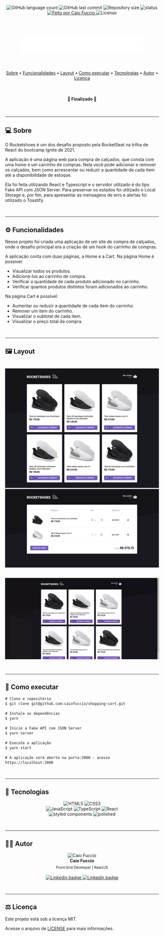 <p align="center">
	<img alt="GitHub language count" src="https://img.shields.io/github/languages/count/caiofuccio/shopping-cart">
	<img alt="GitHub last commit" src="https://img.shields.io/github/last-commit/caiofuccio/shopping-cart">
  <img alt="Repository size" src="https://img.shields.io/github/repo-size/caiofuccio/shopping-cart">
  <img alt="status" src="https://img.shields.io/badge/status-finished-success">
  <a href="https://github.com/caiofuccio">
	  <img alt="Feito por Caio Fuccio" src="https://img.shields.io/badge/feito%20por-Caio%20Fuccio-9cf">
	<a/>
  <img alt="License" src="https://img.shields.io/badge/license-MIT-brightgreen">
</p>
<br/>

<h1  align="center">
  <img alt="Rocketshoes" src="./src/assets/images/logo.svg" width="400px">
</h1>
<br/>

<p align="center">
 <a href="#-sobre">Sobre</a> •
 <a href="#-funcionalidades">Funcionalidades</a> •
 <a href="#-layout">Layout</a> • 
 <a href="#-como-executar">Como executar</a> • 
 <a href="#-tecnologias">Tecnologias</a> • 
 <a href="#-autor">Autor</a> •
 <a href="#-licença">Licença</a>
</p>
<br/>

<h4 align="center"> 
	🎊   Finalizado   🎊
</h4>
<br/>

---

## 💻 Sobre

O Rocketshoes é um dos desafio proposto pela RocketSeat na trilha de React do bootcamp Ignite de 2021.

A aplicação é uma página web para compra de calçados, que consta com uma home e um carrinho de compras. Nela você pode adicionar e remover os calçados, bem como acrescentar ou reduzir a quantidade de cada item até a disponibilidade de estoque.

Ela foi feita utilizando React e Typescript e o servidor utilizado é do tipo Fake API com JSON Server. Para preservar os estados foi utilizado o Local Storage e, por fim, para apresentar as mensagens de erro e alertas foi utilizado o Toastify.

<br/>

---

## ⚙️ Funcionalidades

Nesse projeto foi criada uma aplicação de um site de compra de calçados, onde o desafio principal era a criação de um hook do carrinho de compras.

A aplicação conta com duas páginas, a Home e a Cart. Na página Home é possível:

- Visualizar todos os produtos.
- Adicioná-los ao carrinho de compra.
- Verificar a quantidade de cada produto adicionado no carrinho.
- Verificar quantos produtos distintos foram adicionados ao carrinho.

Na página Cart é possível:

- Aumentar ou reduzir a quantidade de cada item do carrinho.
- Remover um item do carrinho.
- Visualizar o subtotal de cada item.
- Visualizar o preço total da compra.

<br/>

---

## 🖼️ Layout

<br/>
<img alt="Tela Home" src="readme_images/home.png">
<img alt="Tela do Carrinho de Compras" src="readme_images/cart.png">
<br/>
<br/>

<p align="center">
  <img alt="Gif com demonstração de uso da aplicação" src="readme_images/app-demo.gif">
<p/>

<br/>

---

## 🧰 Como executar

    # Clone o repositório
    $ git clone git@github.com:caiofuccio/shopping-cart.git

    # Instale as dependências
    $ yarn

    # Inicie a Fake API com JSON Server
    $ yarn server

    # Execute a aplicação
    $ yarn start

    # A aplicação será aberta na porta:3000 - acesse https://localhost:3000

<br/>

---

## 🚀 Tecnologias

<p align="center">
	<img alt="HTML5" src="https://img.shields.io/badge/html5%20-%23E34F26.svg?&style=for-the-badge&logo=html5&logoColor=white"/>
	<img alt="CSS3" src="https://img.shields.io/badge/css3%20-%231572B6.svg?&style=for-the-badge&logo=css3&logoColor=white"/>
	<br/>
	<img alt="JavaScript" src="https://img.shields.io/badge/javascript%20-%23323330.svg?&style=for-the-badge&logo=javascript&logoColor=%23F7DF1E"/>
	<img alt="TypeScript" src="https://img.shields.io/badge/typescript%20-%23007ACC.svg?&style=for-the-badge&logo=typescript&logoColor=white"/>
  <img alt="React" src="https://img.shields.io/badge/react%20-%2320232a.svg?&style=for-the-badge&logo=react&logoColor=%2361DAFB"/>
	<br/>
  <img alt="styled components" src="https://img.shields.io/badge/%F0%9F%92%85-styled%20components-a95aec?style=for-the-badge&labelColor=a95aec">
  <img alt="polished" src="https://img.shields.io/badge/${%E2%9C%A8}-POLISHED-critical?style=for-the-badge&labelColor=critical">
  <br/>
<p/>

<br/>

---

## 👨‍💻 Autor

<p align="center">
	<img width="120px" alt="Caio Fuccio" src="https://avatars.githubusercontent.com/u/62528140?s=460&u=f323d1d9a12ba8b63b9d2bdff4502f29f6a68416&v=4"/>
	<br/>
	<strong>Caio Fuccio</strong>
	<br/>
	<sub> Front-End Developer | ReactJS</sub>
	<br/>
	<br/>
	<a href="https://www.linkedin.com/in/caiofuccio/">
		<img alt="Linkedin badge" src="https://img.shields.io/badge/-Caio%20Fuccio-blue?style=flat-square&logo=Linkedin&logoColor=white&link=https://www.linkedin.com/in/caiofuccio/">
	</a>
	<a href="mailto:caio@gmail.com">
		<img alt="Linkedin badge" src="https://img.shields.io/badge/-caio.fuccio@gmail.com-c14438?style=flat-square&logo=Gmail&logoColor=white&link=mailto:caio.fuccio@gmail.com">
	</a>
</p>

<br/>

---

## ⚖️ Licença

Este projeto está sob a licença MIT.

Acesse o arquivo de [LICENSE](./LICENSE) para mais informações.
